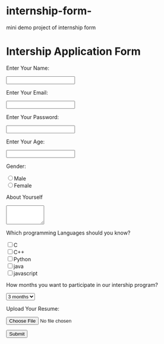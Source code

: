 # internship-form-
mini demo project of internship form


<!Doc type html>
<html>
<head>
<title>Intership Application</title>
</head>
<body>
<h1>Intership Application Form</h1>
<form method="POST">
<p>Enter Your Name:</p>
<input type="text" name="Name"/>
<p>Enter Your Email:</p>
<input type="email" name="Email"/>
<p>Enter Your Password:</p>
<input type="password" name="Password"/>
<p>Enter Your Age:</p>
<input Type="number" name="Age"/>
<p>Gender:</p>
<input type ="radio" name="Male" value="Male"/>Male<br/>
<input type="radio" name="Female" value="Female"/>Female<br/>
<p>About Yourself</p>
<textarea rows="3" cols="10" name="Description">
</textarea>
<p>Which programming Languages should you know? </P>
<input type="checkbox" name="C" value="on" />C<br/>
<input type="checkbox" name="C++" value="on" />C++<br/>
<input type="checkbox" name="Python" value="on" />Python<br/>
<input type="checkbox" name="java" value="on" />java<br/>
<input type="checkbox" name="javascript" value="on" />javascript<br/>
<p>How  months you want to participate in our intership program? </p>
<select name="checkbox">
<option value="3" months> 3 months </option>
<option value="6" months> 6 months </option>
<option value="9" months> 9 months </option>
<option value="1 year"> 1 year </option>
</select>
<p>Upload Your Resume:</p>
<input type="file" name="fileupload" accept="document/*"/>
<p></p>
<a href ="Applicationsubmission.html"><input type="button" name="submit" value="Submit"/><a/>
</form>
</body>
</html>
 
 
